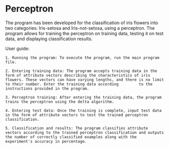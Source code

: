 # Perceptron
The program has been developed for the classification of iris flowers into two categories: Iris-setosa and Iris-not-setosa, using a perceptron. The program allows for training the perceptron on training data, testing it on test data, and displaying classification results.

User guide:

    1. Running the program: To execute the program, run the main program file.

    2. Entering training data: The program accepts training data in the form of attribute vectors describing the characteristics of iris flowers. These vectors can have varying lengths, and there is no limit to their number. Enter the training data according         to the instructions provided in the program.

    3. Perceptron training: After entering the training data, the program trains the perceptron using the delta algorithm.

    4. Entering test data: Once the training is complete, input test data in the form of attribute vectors to test the trained perceptron classification.

    5. Classification and results: The program classifies attribute vectors according to the trained perceptron classification and outputs the number of correctly classified examples along with the experiment's accuracy in percentage.
